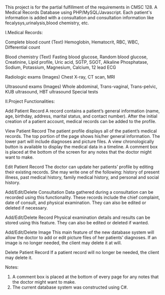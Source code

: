 This project is for the partial fulfillment of the requirements in CMSC 128. A Medical Records Database using PHP/MySQL/Javascript. Each patient's information is added with a consultation and consultation information like fecalysys,urinalysis,blood chemistry, etc.

I.Medical Records:

Complete blood count (Text)
Hemoglobin, Hematocrit, RBC, WBC, Differential count

Blood chemistry (Text)
Fasting blood glucose, Random blood glucose, Creatinine, Lipid profile,
Uric acid, SGTP, SGOT, Alkaline Phosphatase, Sodium, Potassium, Magnesium,
Calcium, 12 lead ECG

Radiologic exams (Images)
Chest X-ray, CT scan, MRI

Ultrasound exams (Images)
Whole abdominal, Trans-vaginal, Trans-pelvic, KUB ultrasound, HBT ultrasound
Special tests

II.Project Functionalities:

Add Patient Record
A record contains a patient’s general information (name, age, birthday, address,
marital status, and contact number).  After the initial creation of a patient
account, medical records can be added to the profile.

View Patient Record
The patient profile displays all of the patient’s medical records. The top portion
of the page shows his/her general information. The lower part will include diagnoses
and picture files. A view chronologically button is available to display the medical
data in a timeline. A comment box is placed at the bottom of the screen for any notes that the doctor might want to make.

Edit Patient Record
The doctor can update her patients’ profile by editing their existing records.
She may write one of the following: history of present illness, past medical history, family medical history, and personal and social history.

Add/Edit/Delete Consultation
Data gathered during a consultation can be recorded using this functionality. These records include the chief complaint, date of consult, and physical examination.
They can also be edited or deleted if necessary.

Add/Edit/Delete Record
Physical examination details and results can be stored using this feature.
They can also be edited or deleted if wanted.

Add/Edit/Delete Image
This main feature of the new database system will allow the doctor to add or edit
picture files of her patients’ diagnoses. If an image is no longer needed, the client
may delete it at will.

Delete Patient Record
If a patient record will no longer be needed, the client may delete it.

Notes:
1.	A comment box is placed at the bottom of every page for any notes that the doctor might want to make.
2.	The current database system was constructed using C#.